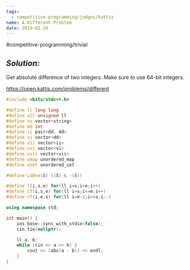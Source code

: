 ```yaml
---
tags:
  - competitive-programming/judges/kattis
name: A Different Problem
date: 2019-03-20
---
```

#competitive-programming/trivial 
## _Solution:_
Get absolute difference of two integers. Make sure to use 64-bit integers.

https://open.kattis.com/problems/different
```cpp
#include <bits/stdc++.h>

#define ll long long
#define ull unsigned ll
#define vs vector<string>
#define dd int
#define ii pair<dd, dd>
#define vi vector<dd>
#define vii vector<ii>
#define vvi vector<vi>
#define vvii vector<vii>
#define umap unordered_map
#define uset unordered_set

#define LSOne(S) ((S) & -(S))

#define f(i,s,e) for(ll i=s;i<e;i++)
#define cf(i,s,e) for(ll i=s;i<=e;i++)
#define rf(i,e,s) for(ll i=e-1;i>=s;i--)

using namespace std;

int main() {
    ios_base::sync_with_stdio(false);
    cin.tie(nullptr);

    ll a, b;
    while (cin >> a >> b) {
        cout << (abs(a - b)) << endl;
    }
}
```